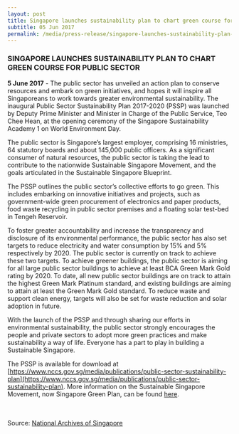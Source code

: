 ```yaml
---
layout: post
title: Singapore launches sustainability plan to chart green course for public sector
subtitle: 05 Jun 2017
permalink: /media/press-release/singapore-launches-sustainability-plan-to-chart-green-course-for-public-sector
---
```

### SINGAPORE LAUNCHES SUSTAINABILITY PLAN TO CHART GREEN COURSE FOR PUBLIC SECTOR

**5 June 2017** -  The public sector has unveiled an action plan to conserve resources and embark on green initiatives, and hopes it will inspire all Singaporeans to work towards greater environmental sustainability. The inaugural Public Sector Sustainability Plan 2017-2020 (PSSP) was launched by Deputy Prime Minister and Minister in Charge of the Public Service, Teo Chee Hean, at the opening ceremony of the Singapore Sustainability Academy 1 on World Environment Day.

The public sector is Singapore’s largest employer, comprising 16 ministries, 64 statutory boards and about 145,000 public officers. As a significant consumer of natural resources, the public sector is taking the lead to contribute to the nationwide Sustainable Singapore Movement, and the goals articulated in the Sustainable Singapore Blueprint.

The PSSP outlines the public sector’s collective efforts to go green. This includes embarking on innovative initiatives and projects, such as government-wide green procurement of electronics and paper products, food waste recycling in public sector premises and a floating solar test-bed in Tengeh Reservoir.

To foster greater accountability and increase the transparency and disclosure of its environmental performance, the public sector has also set targets to reduce electricity and water consumption by 15% and 5% respectively by 2020. The public sector is currently on track to achieve these two targets. To achieve greener buildings, the public sector is aiming for all large public sector buildings to achieve at least BCA Green Mark Gold rating by 2020. To date, all new public sector buildings are on track to attain the highest Green Mark Platinum standard, and existing buildings are aiming to attain at least the Green Mark Gold standard. To reduce waste and support clean energy, targets will also be set for waste reduction and solar adoption in future.

With the launch of the PSSP and through sharing our efforts in environmental sustainability, the public sector strongly encourages the people and private sectors to adopt more green practices and make sustainability a way of life. Everyone has a part to play in building a Sustainable Singapore.

The PSSP is available for download at [https://www.nccs.gov.sg/media/publications/public-sector-sustainability-plan](https://www.nccs.gov.sg/media/publications/public-sector-sustainability-plan).  More information on the Sustainable Singapore Movement, now Singapore Green Plan, can be found [here](https://www.greenplan.gov.sg/resources/2021-02-10-press-release-on-green-plan).
<br><br><br>

Source: [National Archives of Singapore](https://www.nas.gov.sg/archivesonline/data/pdfdoc/20170605003/Press%20Release%20-%20Public%20Sector%20Sustainability%20Plan.pdf)